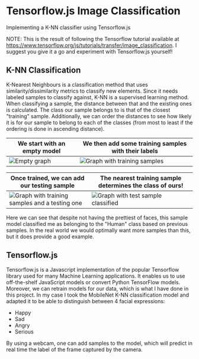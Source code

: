 # Tensorflow.js Image Classification
Implementing a K-NN classifier using Tensorflow.js

NOTE: This is the result of following the Tensorflow tutorial available at 
https://www.tensorflow.org/js/tutorials/transfer/image_classification. I suggest you give it a go and experiment with Tensorflow.js yourself!

<h2>K-NN Classification</h2>

K-Nearest Neighbours is a classification method that uses similarity/dissimilarity metrics to classify new elements. Since it needs labeled samples to classify against, K-NN is a supervised learning method. When classifying a sample, the distance between that and the existing ones is calculated. The class our sample belongs to is that of the closest "training" sample. Additionally, we can order the distances to see how likely it is for our sample to belong to each of the classes (from most to least if the ordering is done in ascending distance).

|  We start with an empty model   |  We then add some **training samples** with their labels   |
| --- | --- |
| ![Empty graph](/../readmeimages/images/empty_graph.png?raw=true) | ![Graph with training samples](/../readmeimages/images/sample_points.png?raw_true) |

| Once trained, we can add our **testing sample** | The nearest training sample determines the class of ours! |
| --- | --- |
| ![Graph with training samples and a testing one](/../readmeimages/images/test_sample.png?raw=true) | ![Graph with test sample classified](/../readmeimages/images/test_sample_classified.png?raw=true) |

Here we can see that despite not having the prettiest of faces, this sample model classified me as belonging to the "Human" class based on previous samples. In the real world we would optimally want more samples than this, but it does provide a good example.

<h2>Tensorflow.js</h2>

Tensorflow.js is a Javascript implementation of the popular Tensorflow library used for many Machine Learning applications. It enables us to use off-the-shelf JavaScript models or convert Python TensorFlow models. Moreover, we can retrain models for our data, which is what I have done in this project. In my case I took the MobileNet K-NN classification model and adapted it to be able to distinguish between 4 facial expressions: 
* Happy
* Sad
* Angry
* Serious

By using a webcam, one can add samples to the model, which will predict in real time the label of the frame captured by the camera.
